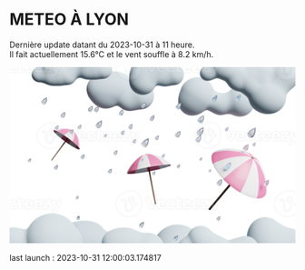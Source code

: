 # METEO À LYON

Dernière update datant du 2023-10-31 à 11 heure.  
Il fait actuellement 15.6°C et le vent souffle à 8.2 km/h.      

![](./.github/rain.png)

last launch : 2023-10-31 12:00:03.174817
